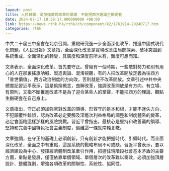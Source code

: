 ```yaml
---
layout: post
title: 人民日報：須加強黨對改革的領導　不能把西方理論生搬硬套
date: 2024-07-17 10:39:17.000000000 +08:00
link: https://news.rthk.hk/rthk/ch/component/k2/1761914-20240717.htm
categories: rthk
---
```


中共二十屆三中全會在北京召開，重點研究進一步全面深化改革、推進中國式現代化問題。《人民日報》文章指，全面深化改革是實現改革由局部探索、破冰突圍到系統集成、全面深化的轉變，其廣度和深度前所未有，難度可想而知。

文章表示，全面深化改革，首先要守正。曾經有一個時期，一些敵對勢力和別有用心的人在那裏搖旗呐喊、製造輿論、混淆視聽，有的人把改革開放定義為往西方「普世價值」、西方政治制度的方向改，否則就是不改革開放。文章引述中共中央總書記習近平表示，這是偷換概念，曲解改革，強調改革開放是有方向、有立場、有原則，又指不斷推進改革不是為了迎合某些人的掌聲，不能把西方的理論、觀點生搬硬套在自己身上。

文章指出，守正必須加強黨對改革的領導，形容守的是本和根，才能不迷失方向、不犯顛覆性錯誤，認為改革必定要觸及深層次利益格局的調整和制度體系的變革，必定會面臨這樣那樣的風險挑戰。習近平曾指出，最核心是堅持和改善黨的領導、堅持和完善中國特色社會主義制度，偏離這一條就南轅北轍。

文章強調，在守正的基礎上必須創新，只有創新才能把握時代、引領時代。而全面深化改革，全面之中有重點，這是系統的戰略布局不可或缺。習近平曾表示，要以經濟建設為中心、發揮經濟體制改革牽引作用，把握住現階段社會基本矛盾的主要方面，重點是發展，僅僅依靠單個領域、單個層次的改革難以奏效，必須加強頂層設計、整體謀劃，增強各項改革的關聯性、系統性、協同性。
